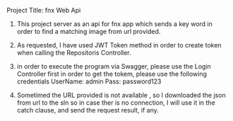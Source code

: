 Project Title: fnx Web Api
1. This project server as an api for fnx app which sends a key word in order to find a matching image from url provided.
2. As requested, I have used JWT Token method in order to create token when calling the Repositoris Controller.
3. in order to execute the program via Swagger, please use the Login Controller first in order to get the tokem, please use the following credentials
UserName: admin
Pass: password123

4. Sometimed the URL provided is not available , so I downloaded the json from url to the sln so in case ther is no connection, I will use it in the catch clause, and
send the request result, if any.



